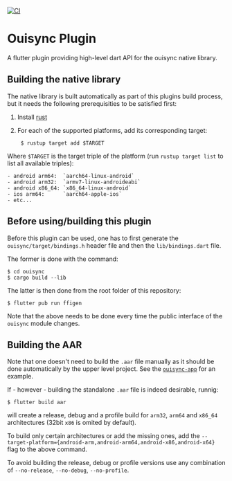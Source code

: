 [![CI](https://github.com/equalitie/ouisync-plugin/actions/workflows/ci.yml/badge.svg)](https://github.com/equalitie/ouisync-plugin/actions/workflows/ci.yml)

# Ouisync Plugin

A flutter plugin providing high-level dart API for the ouisync native library.

## Building the native library

The native library is built automatically as part of this plugins build
process, but it needs the following prerequisities to be satisfied first:

1. Install [rust](https://www.rust-lang.org/tools/install)
2. For each of the supported platforms, add its corresponding target:

        $ rustup target add $TARGET

Where `$TARGET` is the target triple of the platform (run `rustup target list`
to list all available triples):

    - android arm64:  `aarch64-linux-android`
    - android arm32:  `armv7-linux-androideabi`
    - android x86_64: `x86_64-linux-android`
    - ios arm64:      `aarch64-apple-ios`
    - etc...

## Before using/building this plugin

Before this plugin can be used, one has to first generate the `ouisync/target/bindings.h`
header file and then the `lib/bindings.dart` file.

The former is done with the command:

    $ cd ouisync
    $ cargo build --lib

The latter is then done from the root folder of this repository:

    $ flutter pub run ffigen

Note that the above needs to be done every time the public interface of the
`ouisync` module changes.

## Building the AAR

Note that one doesn't need to build the `.aar` file manually as it should be
done automatically by the upper level project. See the
[`ouisync-app`](https://github.com/equalitie/ouisync-app/blob/master/pubspec.yaml)
for an example.

If - however - building the standalone `.aar` file is indeed desirable, runnig:

    $ flutter build aar

will create a release, debug and a profile build for `arm32`, `arm64` and
`x86_64` architectures (32bit `x86` is omited by default).

To build only certain architectures or add the missing ones, add the
`--target-platform={android-arm,android-arm64,android-x86,android-x64}` flag to
the above command.

To avoid building the release, debug or profile versions use any combination of
`--no-release`, `--no-debug`, `--no-profile`.
